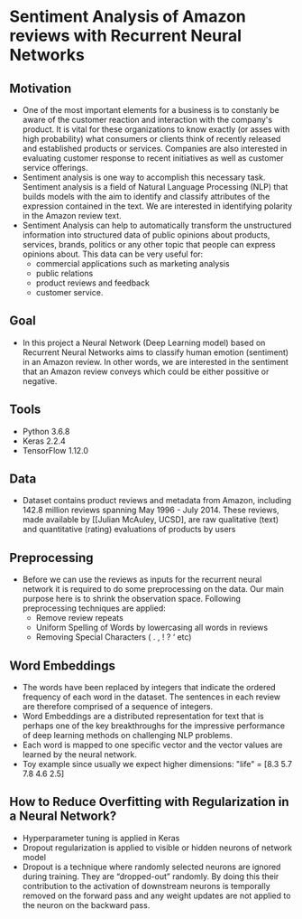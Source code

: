 
# Sentiment Analysis of Amazon reviews with Recurrent Neural Networks
## Motivation
- One of the most important elements for a business is to constanly be aware of the customer reaction and interaction with the company's product. It is vital for these organizations to know exactly (or asses with high probability) what consumers or clients think of recently released and established products or services. Companies are also interested in evaluating customer response to recent initiatives as well as customer service offerings.
- Sentiment analysis is one way to accomplish this necessary task. Sentiment analysis is a field of Natural Language Processing (NLP) that builds models with the aim to identify and classify attributes of the expression contained in the text. We are interested in identifying polarity in the Amazon review text.
- Sentiment Analysis can help to automatically transform the unstructured information into structured data of public opinions about products, services, brands, politics or any other topic that people can express opinions about. This data can be very useful for:
    - commercial applications such as marketing analysis
    - public relations
    - product reviews and feedback
    - customer service.

## Goal
- In this project a Neural Network (Deep Learning model) based on Recurrent Neural Networks aims to classify human emotion (sentiment) in an Amazon review. In other words, we are interested in the sentiment that an Amazon review conveys which could be either possitive or negative.


## Tools
  - Python 3.6.8
  - Keras 2.2.4
  - TensorFlow 1.12.0


## Data
- Dataset contains product reviews and metadata from Amazon, including 142.8 million reviews spanning May 1996 - July 2014. These reviews, made available by \[[Julian McAuley, UCSD], are raw qualitative (text) and quantitative (rating) evaluations of products by users

## Preprocessing
- Before we can use the reviews as inputs for the recurrent neural network it is required to do some preprocessing on the data. Our main purpose here is to shrink the observation space. Following preprocessing techniques are applied:
    - Remove review repeats
    - Uniform Spelling of Words by lowercasing all words in reviews
    - Removing Special Characters ( . , ! ? ‘ etc) 

## Word Embeddings
- The words have been replaced by integers that indicate the ordered frequency of each word in the dataset. The sentences in each review are therefore comprised of a sequence of integers.
- Word Embeddings are a distributed representation for text that is perhaps one of the key breakthroughs for the impressive performance of deep learning methods on challenging NLP problems.
- Each word is mapped to one specific vector and the vector values are learned by the neural network.
- Toy example since usually we expect higher dimensions:
"life" = [8.3 5.7 7.8 4.6 2.5]

## How to Reduce Overfitting with Regularization in a Neural Network?
- Hyperparameter tuning is applied in Keras
- Dropout regularization is applied to visible or hidden neurons of network model
- Dropout is a technique where randomly selected neurons are ignored during training. They are “dropped-out” randomly. By doing this their contribution to the activation of downstream neurons is temporally removed on the forward pass and any weight updates are not applied to the neuron on the backward pass.







